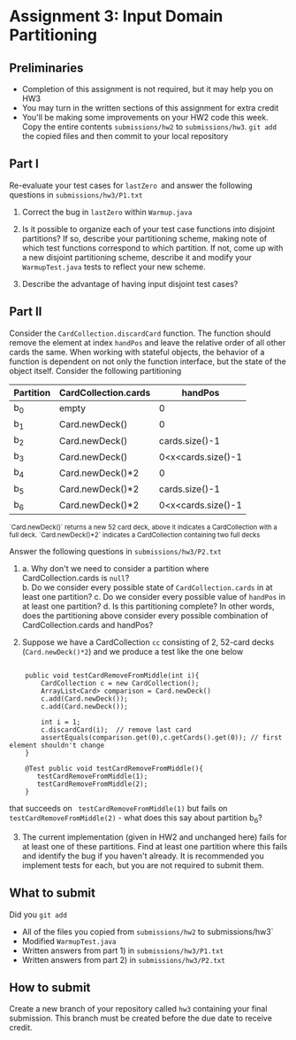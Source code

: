 
# Assignment 3: Input Domain Partitioning

## Preliminaries

* Completion of this assignment is not required, but it may help you on HW3
* You may turn in the written sections of this assignment for extra credit
* You'll be making some improvements on your HW2 code this week.  Copy
the entire contents `submissions/hw2` to `submissions/hw3`.  `git add`
the copied files and then commit to your local repository

## Part I

Re-evaluate your test cases for `lastZero `and answer the following questions in `submissions/hw3/P1.txt`

1. Correct the bug in `lastZero` within `Warmup.java`

2. Is it possible to organize each of your test case functions into disjoint partitions? If so, describe 
your partitioning scheme, making note of which test functions correspond to which partition.  If not, come up with a new disjoint partitioning scheme, describe it and modify your `WarmupTest.java` tests to reflect your new scheme.  

3. Describe the advantage of having input disjoint test cases?



## Part II

Consider the `CardCollection.discardCard` function. The function should remove the element at index `handPos` and leave the relative order of all other cards the same. When working with stateful objects, the behavior of a function is dependent on not only the function interface, but the state of the object itself. Consider the following partitioning 

| Partition | CardCollection.cards | handPos |  
|---|---|---|
|  b<sub>0</sub>  |  empty | 0  |
|  b<sub>1</sub>  | Card.newDeck() | 0  |
|  b<sub>2</sub> | Card.newDeck()  | cards.size()-1  |
| b<sub>3</sub>  |  Card.newDeck() | 0&lt;x&lt;cards.size()-1  |
|  b<sub>4</sub>  | Card.newDeck()*2  |  0 | 
|  b<sub>5</sub> | Card.newDeck()*2  | cards.size()-1  | 
| b<sub>6</sub>  | Card.newDeck()*2  | 0&lt;x&lt;cards.size()-1 | 

<sub>
`Card.newDeck()` returns a new 52 card deck, above it indicates a CardCollection with a full deck. `Card.newDeck()*2` indicates a CardCollection containing two full decks
</sub>

Answer the following questions in `submissions/hw3/P2.txt`

1.
    a.  Why don't we need to consider a partition where CardCollection.cards is `null`?     
    b. Do we consider every possible state of `CardCollection.cards` in at least one partition?
    c. Do we consider every possible value of `handPos` in at least one partition?
    d. Is this partitioning complete? In other words, does the partitioning above consider every possible combination of CardCollection.cards and handPos?  

2.  Suppose we have a CardCollection  `cc` consisting of 2, 52-card decks (`Card.newDeck()*2`) and we produce a test like the one below

~~~
    
    public void testCardRemoveFromMiddle(int i){
        CardCollection c = new CardCollection();
        ArrayList<Card> comparison = Card.newDeck()
        c.add(Card.newDeck());
        c.add(Card.newDeck());
        
        int i = 1;
        c.discardCard(i);  // remove last card
        assertEquals(comparison.get(0),c.getCards().get(0)); // first element shouldn't change
    }
  
    @Test public void testCardRemoveFromMiddle(){
       testCardRemoveFromMiddle(1);
       testCardRemoveFromMiddle(2);
    }
~~~

that succeeds on ` testCardRemoveFromMiddle(1)` but fails on `testCardRemoveFromMiddle(2)` - what does this say about partition  b<sub>6</sub>?

3.  The current implementation (given in HW2 and unchanged here) fails for at least one of these partitions. Find at least one partition where this fails and identify the bug if you haven't already.  It is recommended you implement tests for each, but you are not required to submit them.

## What to submit

Did you `git add`

* All of the files you copied from `submissions/hw2` to submissions/hw3`
* Modified `WarmupTest.java`
* Written answers from part 1) in `submissions/hw3/P1.txt`
* Written answers from part 2) in `submissions/hw3/P2.txt`


## How to submit

Create a new branch of your repository called `hw3` containing your
final submission.  This branch must be created before the due date to
receive credit.
